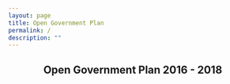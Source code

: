 ```yaml
---
layout: page
title: Open Government Plan
permalink: /
description: ""
---
```


<div style="text-align:center">
<h2>Open Government Plan 2016 - 2018</h2>



</div>
